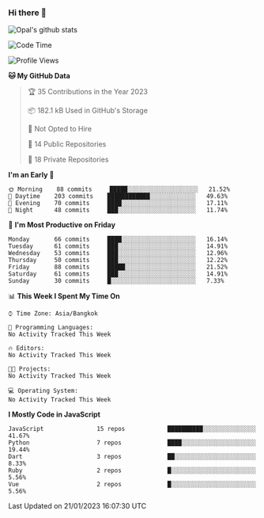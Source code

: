 ### Hi there 👋

![Opal's github stats](https://github-readme-stats.vercel.app/api?username=coolkidneversleep&count_private=true&show_icons=true&theme=radical)


<!--START_SECTION:waka-->
![Code Time](http://img.shields.io/badge/Code%20Time-64%20hrs%2038%20mins-blue)

![Profile Views](http://img.shields.io/badge/Profile%20Views-2-blue)

**🐱 My GitHub Data** 

> 🏆 35 Contributions in the Year 2023
 > 
> 📦 182.1 kB Used in GitHub's Storage 
 > 
> 🚫 Not Opted to Hire
 > 
> 📜 14 Public Repositories 
 > 
> 🔑 18 Private Repositories  
 > 
**I'm an Early 🐤** 

```text
🌞 Morning    88 commits     █████░░░░░░░░░░░░░░░░░░░░   21.52% 
🌆 Daytime    203 commits    ████████████░░░░░░░░░░░░░   49.63% 
🌃 Evening    70 commits     ████░░░░░░░░░░░░░░░░░░░░░   17.11% 
🌙 Night      48 commits     ███░░░░░░░░░░░░░░░░░░░░░░   11.74%

```
📅 **I'm Most Productive on Friday** 

```text
Monday       66 commits     ████░░░░░░░░░░░░░░░░░░░░░   16.14% 
Tuesday      61 commits     ███░░░░░░░░░░░░░░░░░░░░░░   14.91% 
Wednesday    53 commits     ███░░░░░░░░░░░░░░░░░░░░░░   12.96% 
Thursday     50 commits     ███░░░░░░░░░░░░░░░░░░░░░░   12.22% 
Friday       88 commits     █████░░░░░░░░░░░░░░░░░░░░   21.52% 
Saturday     61 commits     ███░░░░░░░░░░░░░░░░░░░░░░   14.91% 
Sunday       30 commits     █░░░░░░░░░░░░░░░░░░░░░░░░   7.33%

```


📊 **This Week I Spent My Time On** 

```text
⌚︎ Time Zone: Asia/Bangkok

💬 Programming Languages: 
No Activity Tracked This Week

🔥 Editors: 
No Activity Tracked This Week

🐱‍💻 Projects: 
No Activity Tracked This Week

💻 Operating System: 
No Activity Tracked This Week

```

**I Mostly Code in JavaScript** 

```text
JavaScript               15 repos            ██████████░░░░░░░░░░░░░░░   41.67% 
Python                   7 repos             ████░░░░░░░░░░░░░░░░░░░░░   19.44% 
Dart                     3 repos             ██░░░░░░░░░░░░░░░░░░░░░░░   8.33% 
Ruby                     2 repos             █░░░░░░░░░░░░░░░░░░░░░░░░   5.56% 
Vue                      2 repos             █░░░░░░░░░░░░░░░░░░░░░░░░   5.56%

```



 Last Updated on 21/01/2023 16:07:30 UTC
<!--END_SECTION:waka-->
